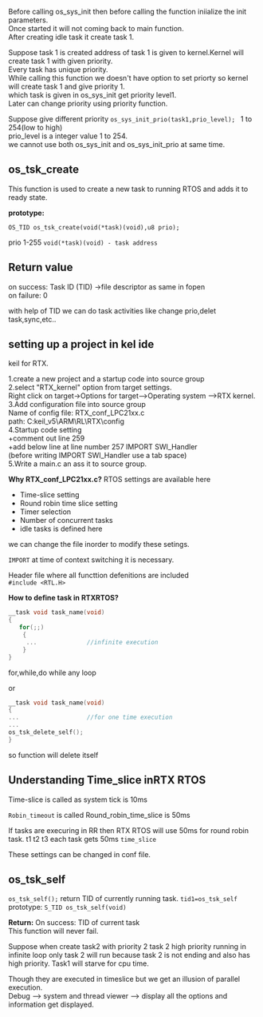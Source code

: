 Before calling os_sys_init then before calling the function iniialize the init parameters.  
Once started it will not coming back to main function.  
After creating idle task it create task 1.  

Suppose task 1 is created address of task 1 is given to kernel.Kernel will create task 1 with given priority.    
Every task has unique priority.  
While calling this function we doesn't have option to set priorty so kernel will create task 1 and give priority 1.  
which task is given in os_sys_init get priority level1.  
Later can change priority using priority function.  

Suppose give different priority `os_sys_init_prio(task1,prio_level); ` 
1 to 254(low to high)  
prio_level is a integer value 1 to 254.    
we cannot use both os_sys_init and os_sys_init_prio at same time.  

## os_tsk_create

This function is used to create a new task to running RTOS and adds it to ready state.

**prototype:**

`OS_TID os_tsk_create(void(*task)(void),u8 prio);`

prio 1-255
`void(*task)(void) - task address`

## Return value

on success: Task ID (TID)  ->file descriptor as same in fopen  
on failure: 0  

with help of TID we can do task activities like change prio,delet task,sync,etc..  


## setting up a project in kel ide

keil for RTX.

1.create a new project and a startup code into source group  
2.select "RTX_kernel" option from target settings.  
   Right click on target->Options for target-->Operating system -->RTX kernel.  
3.Add configuration file into source group  
  Name of config file: RTX_conf_LPC21xx.c  
  path: C:keil_v5\ARM\RL\RTX\config  
4.Startup code setting  
  +comment out line 259   
  +add below line at line number 257 
       IMPORT SWI_Handler  
(before writing IMPORT SWI_Handler use a tab space)  
5.Write a main.c an ass it to source group.  
  

**Why RTX_conf_LPC21xx.c?** 
RTOS settings are available here
   - Time-slice setting
   - Round robin time slice setting
   - Timer selection
   - Number of concurrent tasks
   - idle tasks is defined here
  
we can change the file inorder to modify these setings.

`IMPORT` at time of context switching it is necessary.
  
Header file where all functtion defenitions are included  
`#include <RTL.H>`

**How to define task in RTXRTOS?**  
```c
__task void task_name(void)
{
   for(;;)
    { 
     ...              //infinite execution 
    }
}
```
for,while,do while any loop

or
```c
__task void task_name(void)
{
...                   //for one time execution  
...
os_tsk_delete_self();
}
```
so function will delete itself


## Understanding Time_slice inRTX RTOS

Time-slice is called as system tick is 10ms  

`Robin_timeout`  is called Round_robin_time_slice is 50ms   

If tasks are execuring in RR then RTX RTOS will use 50ms for round robin task.
t1 t2 t3  each task gets 50ms `time_slice` 

These settings can be changed in conf file.

## os_tsk_self

`os_tsk_self();` return TID of currently running task.
`tid1=os_tsk_self`
prototype:  `S_TID os_tsk_self(void)`

**Return:**
On success: TID of current task  
This function will never fail.  
  
  
Suppose when create task2 with priority 2 task 2 high priority running in infinite loop only task 2 will run because task 2 is not ending and also has high priority.
Task1 will starve for cpu time.  

Though they are executed in timeslice but we get an illusion of parallel execution.  
Debug --> system and thread viewer --> display all the options and information get displayed.
